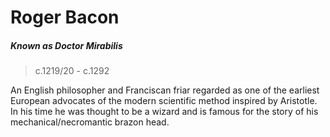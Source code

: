 # Roger Bacon
##### Known as Doctor Mirabilis
> c.1219/20 - c.1292

An English philosopher and Franciscan friar regarded as one of the earliest European advocates of the modern scientific method inspired by Aristotle.
In his time he was thought to be a wizard and is famous for the story of his mechanical/necromantic brazon head.

		
